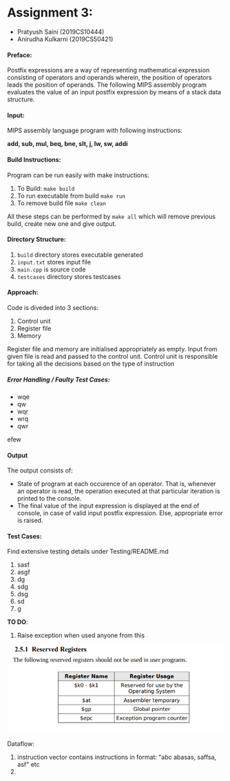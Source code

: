 # Assignment 3:

- Pratyush Saini (2019CS10444)
- Anirudha Kulkarni (2019CS50421)

#### Preface:

Postfix expressions are a way of representing mathematical expression consisting of operators and operands wherein, the position of operators leads the position of operands. The following MIPS assembly program evaluates the value of an input postfix expression by means of a stack data structure.

#### Input:

MIPS assembly language program with following instructions:

**add, sub, mul, beq, bne, slt, j, lw, sw, addi**

#### Build Instructions:

Program can be run easily with make instructions:

1. To Build: `make build`
2. To run executable from build `make run`
3. To remove build file `make clean`

All these steps can be performed by `make all` which will remove previous build, create new one and give output.

#### Directory Structure:

1. `build` directory stores executable generated
2. `input.txt` stores input file
3. `main.cpp` is source code
4. `testcases` directory stores testcases

#### Approach:

Code is diveded into 3 sections:

1. Control unit
2. Register file
3. Memory

Register file and memory are initialised appropriately as empty. Input from given file is read and passed to the control unit. Control unit is responsible for taking all the decisions based on the type of instruction

##### Error Handling / Faulty Test Cases:

- wqe
- qw
- wqr
- wrq
- qwr

efew

#### Output

The output consists of:

- State of program at each occurence of an operator. That is, whenever an operator is read, the operation executed at that particular iteration is printed to the console.
- The final value of the input expression is displayed at the end of console, in case of valid input postfix expression. Else, appropriate error is raised.

#### Test Cases:

Find extensive testing details under Testing/README.md

1. sasf
2. asgf
3. dg
4. sdg
5. dsg
6. sd
7. g

**TO DO**:

1. Raise exception when used anyone from this

![](image/README/1615552249219.png)

Dataflow:

1. instruction vector contains instructions in format: "abc abasas, saffsa, asf" etc
2.
